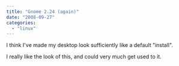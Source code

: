 ```yaml
---
title: "Gnome 2.24 (again)"
date: "2008-09-27"
categories: 
  - "linux"
---
```


I think I've made my desktop look sufficiently like a default "install".

I really like the look of this, and could very much get used to it.
